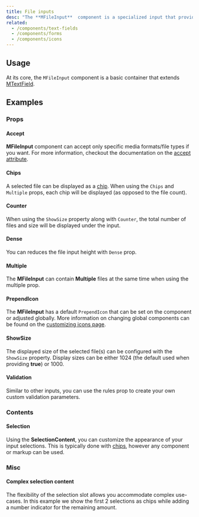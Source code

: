 ```yaml
---
title: File inputs
desc: "The **MFileInput**  component is a specialized input that provides a clean interface for selecting files, showing detailed selection information and upload progress. It is meant to be a direct replacement for a standard file input."
related:
  - /components/text-fields
  - /components/forms
  - /components/icons
---
```


## Usage

At its core, the `MFileInput` component is a basic container that extends [MTextField](/components/text-fields).

<file-inputs-usage></file-inputs-usage>

## Examples

### Props

#### Accept

**MFileInput** component can accept only specific media formats/file types if you want. For more information, checkout the documentation on the [accept attribute](https://developer.mozilla.org/en-US/docs/Web/HTML/Element/input/file#accept).

<masa-example file="Examples.file_inputs.Accept"></masa-example>

#### Chips

A selected file can be displayed as a [chip](/components/chips). When using the `Chips` and `Multiple` props, each chip will be displayed (as opposed to the file count).

<masa-example file="Examples.file_inputs.Chips"></masa-example>

#### Counter

When using the `ShowSize` property along with `Counter`, the total number of files and size will be displayed under the input.

<masa-example file="Examples.file_inputs.Counter"></masa-example>

#### Dense

You can reduces the file input height with `Dense` prop.

<masa-example file="Examples.file_inputs.Dense"></masa-example>

#### Multiple

The **MFileInput** can contain **Multiple** files at the same time when using the multiple prop.

<masa-example file="Examples.file_inputs.Multiple"></masa-example>

#### PrependIcon

The **MFileInput** has a default `PrependIcon` that can be set on the component or adjusted globally. More information on changing global components can be found on the [customizing icons page](/features/icon-fonts).

<masa-example file="Examples.file_inputs.PrependIcon"></masa-example>

#### ShowSize

The displayed size of the selected file(s) can be configured with the `ShowSize` property. Display sizes can be either 1024 (the default used when providing **true**) or 1000.

<masa-example file="Examples.file_inputs.ShowSize"></masa-example>

#### Validation

Similar to other inputs, you can use the rules prop to create your own custom validation parameters.

<masa-example file="Examples.file_inputs.Validation"></masa-example>

### Contents

#### Selection

Using the **SelectionContent**, you can customize the appearance of your input selections. This is typically done with [chips](/en-US/components/chips), however any component or markup can be used.

<masa-example file="Examples.file_inputs.Selection"></masa-example>

### Misc

#### Complex selection content

The flexibility of the selection slot allows you accommodate complex use-cases. In this example we show the first 2 selections as chips while adding a number indicator for the remaining amount.

<masa-example file="Examples.file_inputs.ComplexSelectionContent"></masa-example>